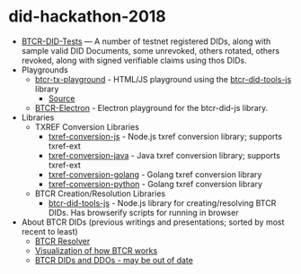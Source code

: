 # did-hackathon-2018



* [BTCR-DID-Tests](./BTCR-DID-Tests.md) — A number of testnet registered DIDs, along with sample valid DID Documents, some unrevoked, others rotated, others revoked, along with signed verifiable claims using thos DIDs.
* Playgrounds
    * [btcr-tx-playground](https://weboftrustinfo.github.io/btcr-tx-playground.github.io/) - HTML/JS playground using the [btcr-did-tools-js](https://github.com/WebOfTrustInfo/btcr-did-tools-js) library
        * [Source](https://github.com/WebOfTrustInfo/btcr-tx-playground.github.io)
    * [BTCR-Electron](https://github.com/AnthonyRonning/btcr-electron) - Electron playground for the btcr-did-js library.
* Libraries
    * TXREF Conversion Libraries
        * [txref-conversion-js](https://github.com/WebOfTrustInfo/txref-conversion-js) - Node.js txref conversion library; supports txref-ext
        * [txref-conversion-java](https://github.com/WebOfTrustInfo/txref-conversion-java) - Java txref conversion library; supports txref-ext
        * [txref-conversion-golang](https://github.com/kulpreet/txref) - Golang txref conversion library
        * [txref-conversion-python](https://github.com/WebOfTrustInfo/txref-conversion-python) - Golang txref conversion library
    * BTCR Creation/Resolution Libraries
        * [btcr-did-tools-js](https://github.com/WebOfTrustInfo/btcr-did-tools-js) - Node.js library for creating/resolving BTCR DIDs. Has browserify scripts for running in browser
* About BTCR DIDs (previous writings and presentations; sorted by most recent to least)
    * [BTCR Resolver](https://github.com/WebOfTrustInfo/rebooting-the-web-of-trust-spring2018/blob/master/final-documents/btcr-resolver.md)
    * [Visualization of how BTCR works](https://www.icloud.com/keynote/0Bcwqiyw6RGvMZgDyFt-prI_g#BTCR)
    * [BTCR DIDs and DDOs - may be out of date](https://github.com/WebOfTrustInfo/rebooting-the-web-of-trust-fall2017/blob/master/topics-and-advance-readings/btcr-dids-ddos.md)
